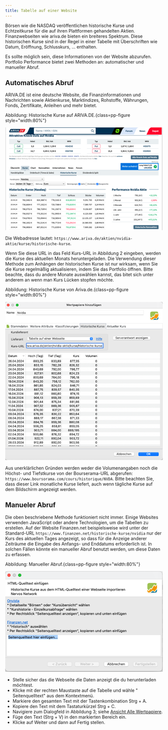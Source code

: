 ```yaml
---
title: Tabelle auf einer Website
---
```


Börsen wie die NASDAQ veröffentlichen historische Kurse und Echtzeitkurse für die auf ihren Plattformen gehandelten Aktien.  Finanzwebseiten wie ariva.de bieten ein breiteres Spektrum. Diese historischen Kurse sind in der Regel in einer Tabelle mit Überschriften wie Datum, Eröffnung, Schlusskurs, ... enthalten.

Es sollte möglich sein, diese Informationen von der Website abzurufen. Portfolio Performance bietet zwei Methoden an: automatischer und manueller Abruf.

## Automatisches Abruf

ARIVA.DE ist eine deutsche Website, die Finanzinformationen und Nachrichten sowie Aktienkurse, Marktindizes, Rohstoffe, Währungen, Fonds, Zertifikate, Anleihen und mehr bietet.

Abbildung: Historische Kurse auf ARIVA.DE.{class=pp-figure style="width:80%"}

![](images/website-ariva.png)


Die Webadresse lautet:
`https://www.ariva.de/aktien/nvidia-aktie/kurse/historische-kurse`.

Wenn Sie diese URL in das Feld Kurs-URL in Abbildung 2 eingeben, werden die Kurse des aktuellen Monats heruntergeladen. 
Die Verwendung dieser Methode zum Anhängen der historischen Kurse ist nur wirksam, wenn Sie die Kurse regelmäßig aktualisieren, indem Sie das Portfolio öffnen.
Bitte beachte, dass du andere Monate auswählen kannst, das bitet sich unter anderem an wenn man Kurs Lücken stopfen möchte.

Abbildung: Historische Kurse von Ariva.de.{class=pp-figure style="width:80%"}

![](images/tabelle-ariva.png)

Aus unerklärlichen Gründen werden weder die Volumenangaben noch die Höchst- und Tiefstkurse von der Bourserama-URL abgerufen: `https://www.boursorama.com/cours/historique/NVDA`.
Bitte beachten Sie, dass dieser Link monatliche Kurse liefert, auch wenn tägliche Kurse auf dem Bildschirm angezeigt werden.

## Manueler Abruf

Die oben beschriebene Methode funktioniert nicht immer. Einige Websites verwenden JavaScript oder andere Technologien, um die Tabellen zu erstellen.
Auf der Website Finanzen.net beispielsweise wird unter der Standard-URL `https://www.finanzen.net/historische-kurse/nvidia` nur der Kurs des aktuellen Tages angezeigt, so dass für die Anzeige anderer Zeiträume die Eingabe des Anfangs- und Enddatums erforderlich ist. In solchen Fällen könnte ein manueller Abruf benutzt werden, um diese Daten zu erfassen.


Abbildung: Manueller Abruf.{class=pp-figure style="width:80%"}

![](images/kurs-import-von-html.png)

- Stelle sicher das die Webseite die Daten anzeigt die du herunterladen möchtest.
- Klicke mit der rechten Maustaste auf die Tabelle und wähle " Seitenquelltext" aus dem Kontextmenü.
- Markiere den gesamten Text mit der Tastenkombination Strg + A.
- Kopiere den Text mit dem Tastaturkürzel Strg + C.
- Navigiere zum Dialogfeld in Abbildung 3; siehe [Ansicht Alle Wertpapiere](../../reference/view/securities/all-securities.md#bottom-panel).
- Füge den Text (Strg + V) in den markierten Bereich ein.
- Klicke auf Weiter und dann auf Fertig stellen.